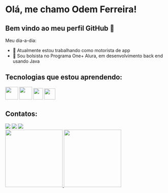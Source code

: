 # Olá, me chamo Odem Ferreira! 
## Bem vindo ao meu perfil GitHub 👋

Meu dia-a-dia:

- 🚗 Atualmente estou trabalhando como motorista de app
- 🎒 Sou bolsista no Programa One+ Alura, em desenvolvimento back end usando Java
<h2>Tecnologias que estou aprendendo:</h2>
<div display:flex>
<img src="https://cdn.jsdelivr.net/gh/devicons/devicon@latest/icons/html5/html5-original-wordmark.svg" width="40" height="40"/>

<img src="https://cdn.jsdelivr.net/gh/devicons/devicon@latest/icons/css3/css3-original-wordmark.svg"  width="40" height="40" />


<img src="https://cdn.jsdelivr.net/gh/devicons/devicon@latest/icons/javascript/javascript-original.svg" width="30" height="36"/>

<img src="https://cdn.jsdelivr.net/gh/devicons/devicon/icons/git/git-original.svg" width="35" height="35"/>
</div>

## Contatos:

<div>
<a href="https://www.linkedin.com/in/odem-ferreira/" target="_blank"><img loading="lazy" src="https://img.shields.io/badge/-LinkedIn-%230077B5?style=for-the-badge&logo=linkedin&logoColor=white" target="_blank"></a>  
<a href="https://www.instagram.com/odemferreira/?hl=pt_BR" target="_blank"><img loading="lazy" src="https://img.shields.io/badge/-Instagram-%23E4405F?style=for-the-badge&logo=instagram&logoColor=white" target="_blank"></a>
<a href = "https://odemparaisoferreira@gmail.com"><img loading="lazy" src="https://img.shields.io/badge/Gmail-D14836?style=for-the-badge&logo=gmail&logoColor=white" target="_blank"></a>
 
</div>

<div>
<a href="https://github.com/Odemferreira">
<img loading="lazy" height="180em" src="https://github-readme-stats.vercel.app/api/top-langs/?username=OdemFerreira&layout=compact&langs_count=7&theme=dracula"/>
<img loading="lazy" height="180em" src="https://github-readme-stats.vercel.app/api?username=OdemFerreira&show_icons=true&theme=dracula&include_all_commits=true&count_private=true"/>
</div>


